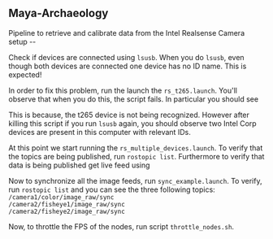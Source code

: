 ## Maya-Archaeology
Pipeline to retrieve and calibrate data from the Intel Realsense Camera setup --

Check if devices are connected using `lsusb`. When you do `lsusb`, even though both devices
are connected one device has no ID name. This is expected!

In order to fix this problem, run the launch the `rs_t265.launch`. You'll observe that when you 
do this, the script fails. In particular you should see <INSERT ERROR IMAGE>

This is because, the t265 device is not being recognized. However after killing this script
if you run `lsusb` again, you should observe two Intel Corp devices are present in this computer 
with relevant IDs. <INSERT LSUSB IMAGE WORKING>

At this point we start running the `rs_multiple_devices.launch`. To verify that the topics
are being published, run `rostopic list`. Furthermore to verify that data is being published
get live feed using <LIVE FEED SCRIPT>

Now to synchronize all the image feeds, run `sync_example.launch`. To verify, run 
`rostopic list` and you can see the three following topics:<br />
`/camera1/color/image_raw/sync`<br />
`/camera2/fisheye1/image_raw/sync`<br />
`/camera2/fisheye2/image_raw/sync`<br />

Now, to throttle the FPS of the nodes, run script `throttle_nodes.sh`.

<INSERT CALLIBRATION WORKFLOW>



